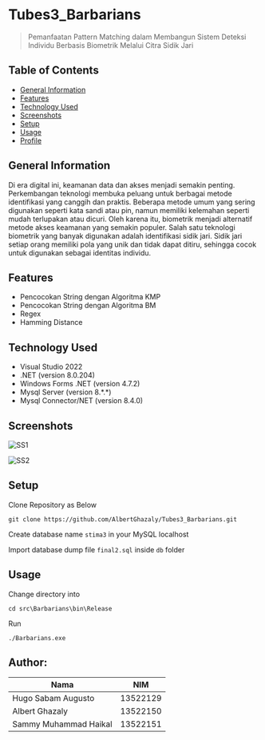 # Tubes3_Barbarians
> Pemanfaatan Pattern Matching dalam Membangun Sistem Deteksi Individu Berbasis Biometrik Melalui Citra Sidik Jari


## Table of Contents
* [General Information](#general-information)
* [Features](#Features)
* [Technology Used](#technoogy-used)
* [Screenshots](#screenshots)
* [Setup](#setup)
* [Usage](#usage)
* [Profile](#author)
## General Information
Di era digital ini, keamanan data dan akses menjadi semakin penting. Perkembangan
teknologi membuka peluang untuk berbagai metode identifikasi yang canggih dan praktis.
Beberapa metode umum yang sering digunakan seperti kata sandi atau pin, namun memiliki
kelemahan seperti mudah terlupakan atau dicuri. Oleh karena itu, biometrik menjadi
alternatif metode akses keamanan yang semakin populer. Salah satu teknologi biometrik
yang banyak digunakan adalah identifikasi sidik jari. Sidik jari setiap orang memiliki pola yang
unik dan tidak dapat ditiru, sehingga cocok untuk digunakan sebagai identitas individu.



## Features
- Pencocokan String dengan Algoritma KMP
- Pencocokan String dengan Algoritma BM
- Regex
- Hamming Distance

## Technology Used
- Visual Studio 2022
- .NET (version 8.0.204)
- Windows Forms .NET (version 4.7.2)
- Mysql Server (version 8.*.\*)
- Mysql Connector/NET (version 8.4.0)
## Screenshots
![SS1](./foto/foto1.png)

![SS2](./foto/foto2.png)
## Setup
Clone Repository as Below
```
git clone https://github.com/AlbertGhazaly/Tubes3_Barbarians.git
```

Create database name `stima3` in your MySQL localhost

Import database dump file `final2.sql` inside `db` folder 
    
## Usage

Change directory into
```
cd src\Barbarians\bin\Release
```
Run
```
./Barbarians.exe
```
## Author:
| Nama | NIM |
| -------- | --------- |
| Hugo Sabam Augusto | 13522129 |
| Albert Ghazaly | 13522150 |
| Sammy Muhammad Haikal | 13522151 |
